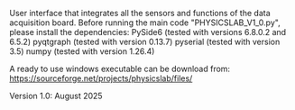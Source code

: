 User interface that integrates all the sensors and functions of the data acquisition board.
Before running the main code "PHYSICSLAB_V1_0.py", please install the dependencies:
  PySide6 (tested with versions 6.8.0.2  and 6.5.2)
  pyqtgraph (tested with version 0.13.7)
  pyserial (tested with version 3.5)
  numpy (tested with version 1.26.4)

A ready to use windows executable can be download from:
https://sourceforge.net/projects/physicslab/files/

Version 1.0: August 2025
